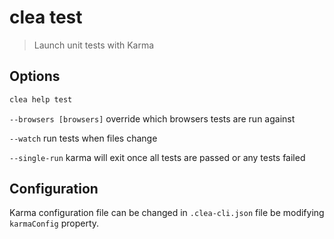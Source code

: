 # clea test

> Launch unit tests with Karma

## Options

```bash
clea help test
```

`--browsers [browsers]` override which browsers tests are run against

`--watch` run tests when files change

`--single-run` karma will exit once all tests are passed or any tests failed

## Configuration

Karma configuration file can be changed in `.clea-cli.json` file be modifying `karmaConfig` property.
